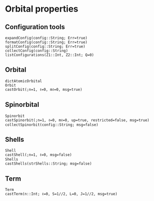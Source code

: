 # Orbital properties

## Configuration tools
```@docs
expandConfig(config::String; Err=true)
formatConfig(config::String; Err=true)
splitConfig(config::String; Err=true)
collectConfig(config::String)
listConfigurations(Z1::Int, Z2::Int; Q=0)
```

## Orbital
```@docs
dictAtomicOrbital
Orbit
castOrbit(;n=1, ℓ=0, mℓ=0, msg=true)
```

## Spinorbital
```@docs
Spinorbit
castSpinorbit(;n=1, ℓ=0, mℓ=0, up=true, restricted=false, msg=true)
collectSpinorbit(config::String; msg=false)
```

## Shells
```@docs
Shell
castShell(;n=1, ℓ=0, msg=false)
Shells
castShells(strShells::String; msg=false)
```

## Term
```@docs
Term
castTerm(n::Int; ℓ=0, S=1//2, L=0, J=1//2, msg=true)
```